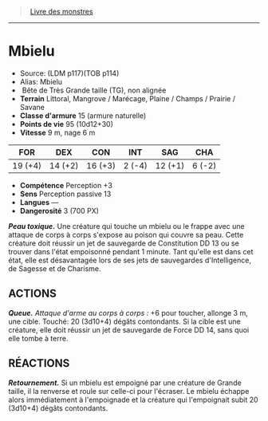 ﻿> [Livre des monstres](tome_of_beasts.md)

---

# Mbielu

- Source: (LDM p117)(TOB p114)
- Alias: Mbielu
-  Bête de Très Grande taille (TG), non alignée
- **Terrain** Littoral, Mangrove / Marécage, Plaine / Champs / Prairie / Savane
- **Classe d'armure** 15 (armure naturelle)
- **Points de vie** 95 (10d12+30)
- **Vitesse** 9 m, nage 6 m

|FOR|DEX|CON|INT|SAG|CHA|
|---|---|---|---|---|---|
|19 (+4)|14 (+2)|16 (+3)|2 (-4)|12 (+1)|6 (-2)|

- **Compétence** Perception +3
- **Sens** Perception passive 13
- **Langues** —
- **Dangerosité** 3 (700 PX)

**_Peau toxique._** Une créature qui touche un mbielu ou le frappe avec une attaque de corps à corps s'expose au poison qui couvre sa peau. Cette créature doit réussir un jet de sauvegarde de Constitution DD 13 ou se trouver dans l'état empoisonné pendant 1 minute. Tant qu'elle est dans cet état, elle est désavantagée lors de ses jets de sauvegardes d'Intelligence, de Sagesse et de Charisme.

## ACTIONS

**_Queue._** _Attaque d'arme au corps à corps :_ +6 pour toucher, allonge 3 m, une cible. Touché: 20 (3d10+4) dégâts contondants. Si la cible est une créature, elle doit réussir un jet de sauvegarde de Force DD 14, sans quoi elle tombe à terre.

## RÉACTIONS

**_Retournement._** Si un mbielu est empoigné par une créature de Grande taille, il la renverse et roule sur celle-ci pour l'écraser. Le mbielu échappe alors immédiatement à l'empoignade et la créature qui l'empoignait subit 20 (3d10+4) dégâts contondants.

